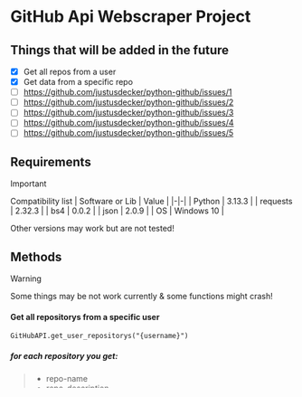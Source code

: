 # GitHub Api Webscraper Project

## Things that will be added in the future

- [x] Get all repos from a user
- [x] Get data from a specific repo
- [ ] https://github.com/justusdecker/python-github/issues/1
- [ ] https://github.com/justusdecker/python-github/issues/2
- [ ] https://github.com/justusdecker/python-github/issues/3
- [ ] https://github.com/justusdecker/python-github/issues/4
- [ ] https://github.com/justusdecker/python-github/issues/5

## Requirements

> [!IMPORTANT]
> Compatibility list
> | Software or Lib | Value |
> |-|-|
> | Python | 3.13.3 |
> | requests | 2.32.3 |
> | bs4 | 0.0.2 |
> | json | 2.0.9 |
> | OS | Windows 10 | 
> 
> Other versions may work but are not tested!

## Methods

> [!WARNING]
> Some things may be not work currently & some functions might crash!

#### Get all repositorys from a specific user

```
GitHubAPI.get_user_repositorys("{username}")
```
##### for each repository you get:
> - repo-name
> - repo-description
> - repo language color
> - all langs in percent & color
> - stars
> - all repo commits
> - last commit id
##### On top:
> - user
> - total stars
> - total commits

> [!NOTE]
> You can only get public repositories!




#### Get a repository
```
GitHubAPI.get_repository("{username}",'{repo}')
```

##### you get:
> - user
> - repo-name
> - stars
> - all repo commits
> - last commit id


## Formats
```
{
  "name": "python-github",
  "lang": "Python",
  "repo-lang-color": "#3572A5",
  "description": "undefined"
}
```

